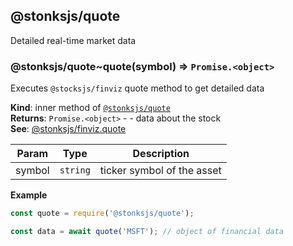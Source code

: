 <a name="module_@stonksjs/quote"></a>

## @stonksjs/quote

Detailed real-time market data

<a name="module_@stonksjs/quote..quote"></a>

### @stonksjs/quote~quote(symbol) ⇒ <code>Promise.&lt;object&gt;</code>

Executes `@stocksjs/finviz` quote method to get detailed data

**Kind**: inner method of
[<code>@stonksjs/quote</code>](#module_@stonksjs/quote)  
**Returns**: <code>Promise.&lt;object&gt;</code> - - data about the stock  
**See**:
[@stonksjs/finviz.quote](https://nielse63.github.io/stonksjs/#/api/finviz?id=response-schema)

| Param  | Type                | Description                |
| ------ | ------------------- | -------------------------- |
| symbol | <code>string</code> | ticker symbol of the asset |

**Example**

```js
const quote = require('@stonksjs/quote');

const data = await quote('MSFT'); // object of financial data
```
